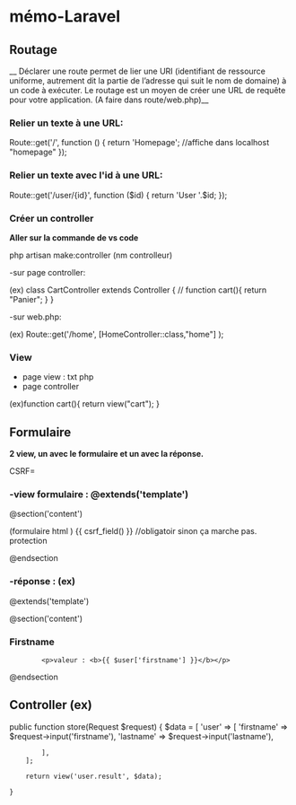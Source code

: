 # mémo-Laravel


## Routage 
__ Déclarer une route permet de lier une URI (identifiant de ressource uniforme, autrement dit la partie de l’adresse qui suit le nom de domaine) à un code à exécuter. Le routage est un moyen de créer une URL de requête pour votre application. (A faire dans route/web.php)__

### Relier un texte à une URL:

Route::get('/', function () {
    return 'Homepage';
    //affiche dans localhost "homepage"
}); 

### Relier un texte avec l'id à une URL:

Route::get('/user/{id}', function ($id) {
    return 'User '.$id;
});

### Créer un controller

__Aller sur la commande de vs code__

php artisan make:controller (nm controlleur)

-sur page controller: 

(ex) class CartController extends Controller
{
    //
    function cart(){
        return "Panier";
    }
}

-sur web.php:

(ex) Route::get('/home', [HomeController::class,"home"] );

### View

- page view : txt php
- page controller 

(ex)function cart(){
        return view("cart");
    }


## Formulaire

__2 view, un avec le formulaire et un avec la réponse.__


CSRF=

### -view formulaire : @extends('template')

@section('content')

(formulaire html )
{{ csrf_field() }} //obligatoir sinon ça marche pas. protection

@endsection


### -réponse : (ex)

 @extends('template')

@section('content')

<h3>Firstname</h3>

            <p>valeur : <b>{{ $user['firstname'] }}</b></p>
            

@endsection

## Controller (ex) 

  public function store(Request $request)
    {
        $data = [
            'user' => [
                'firstname' => $request->input('firstname'),
                'lastname' => $request->input('lastname'),
                
            ],
        ];

        return view('user.result', $data);

    }

